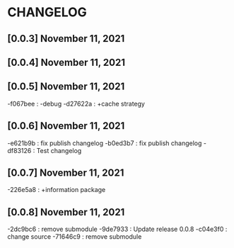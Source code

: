 # CHANGELOG

## [0.0.3] November 11, 2021
## [0.0.4] November 11, 2021
## [0.0.5] November 11, 2021
-f067bee : -debug
-d27622a : +cache strategy

## [0.0.6] November 11, 2021
-e621b9b : fix publish changelog
-b0ed3b7 : fix publish changelog
-df83126 : Test changelog

## [0.0.7] November 11, 2021
-226e5a8 : +information package

## [0.0.8] November 11, 2021
-2dc9bc6 : remove submodule
-9de7933 : Update release 0.0.8
-c04e3f0 : change source
-71646c9 : remove submodule
